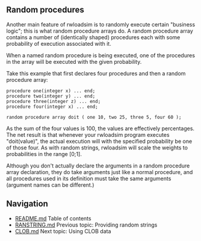 ## Random procedures
Another main feature of rwloadsim is to randomly execute certain 
"business logic"; this is what random procedure arrays do.
A random procedure array contains a number of (identically shaped) 
procedures each with some probability of execution associated with it.

When a named random procedure is being executed, one of the procedures 
in the array will be executed with the given probability. 

Take this example that first declares four procedures and then a random 
procedure array:
```
procedure one(integer x) ... end;
procedure two(integer y) ... end;
procedure three(integer z) ... end;
procedure four(integer x) ... end;

random procedure array doit ( one 10, two 25, three 5, four 60 );
```
As the sum of the four values is 100, the values are effectively 
percentages.
The net result is that whenever your rwloadsim program executes 
"doit(value)", the actual execution will with the specified probability 
be one of those four.
As with random strings, rwloadsim will scale the weights to 
probabilities in the range [0;1].

Although you don't actually declare the arguments in a random procedure 
array declaration, they do take arguments just like a normal procedure, 
and all procedures used in its definition must take the same arguments 
(argument names can be different.)

## Navigation
* [README.md](README.md) Table of contents
* [RANSTRING.md](RANSTRING.md) Previous topic: Providing random strings
* [CLOB.md](CLOB.md) Next topic: Using CLOB data
